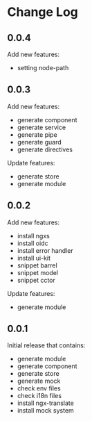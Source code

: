# Change Log

## 0.0.4

Add new features:

* setting node-path

## 0.0.3

Add new features:

* generate component
* generate service
* generate pipe
* generate guard
* generate directives

Update features:

* generate store
* generate module

## 0.0.2

Add new features:

* install ngxs
* install oidc
* install error handler
* install ui-kit
* snippet barrel
* snippet model
* snippet cctor

Update features:

* generate module

## 0.0.1

Initial release that contains:

* generate module
* generate component
* generate store
* generate mock
* check env files
* check i18n files
* install ngx-translate
* install mock system